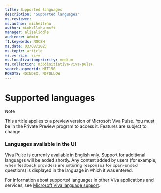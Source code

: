 ```yaml
---
title: Supported languages
description: "Supported languages"
ms.reviewer: 
ms.author: michellehu
author: michellehu-msft
manager: alisaliddle
audience: Admin
f1.keywords: NOCSH
ms.date: 03/08/2023
ms.topic: article
ms.service: viva
ms.localizationpriority: medium
ms.collection: m365initiative-viva-pulse  
search.appverid: MET150
ROBOTS: NOINDEX, NOFOLLOW
---
```


# Supported languages

> [!NOTE]
> This article applies to a preview version of Microsoft Viva Pulse. You must be in the Private Preview program to access it. Features are subject to change.

### Languages available in the UI

Viva Pulse is currently available in English only. Support for additional languages will be added shortly.
Any content added by users (for example, when feedback providers are entering responses for open-ended questions) is displayed in the language in which it was entered.

For information about supported languages in other Viva applications and services, see [Microsoft Viva language support](/viva/viva-language-support.md).